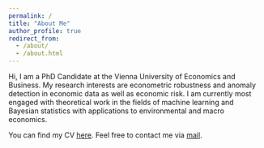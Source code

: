 ```yaml
---
permalink: /
title: "About Me"
author_profile: true
redirect_from: 
  - /about/
  - /about.html
---
```


Hi, I am a PhD Candidate at the Vienna University of Economics and Business.
My research interests are econometric robustness and anomaly detection in economic data as well as economic risk. 
I am currently most engaged with theoretical work in the fields of machine learning and Bayesian statistics with applications to environmental and macro economics.

You can find my CV [here](files/Curriculum_Vitae.pdf). Feel free to contact me via [mail](mailto:lucas.konrad@wu.ac.at).
